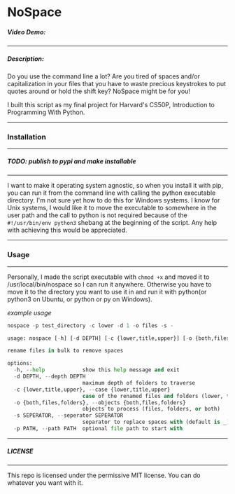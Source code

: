# NoSpace
##### Video Demo: <URL HERE>
---
##### Description:
Do you use the command line a lot? Are you tired of spaces and/or capitalization 
in your files that you have to waste precious keystrokes to put quotes around or
hold the shift key?
NoSpace might be for you!

I built this script as my final project for Harvard's CS50P, Introduction to 
Programming With Python.

---
### Installation
---
##### TODO: publish to pypi and make installable
---
I want to make it operating system agnostic, so when you install it with pip,
you can run it from the command line with calling the python executable directory.
I'm not sure yet how to do this for Windows systems. I know for Unix systems,
I would like it to move the executable to somewhere in the user path and the call to python is not required 
because of the `#!/usr/bin/env python3` shebang at the beginning of the script.
Any help with achieving this would be appreciated.

---
### Usage
---
Personally, I made the script executable with `chmod +x` and 
moved it to /usr/local/bin/nospace
so I can run it anywhere. Otherwise you have to move it to the directory you want to 
use it in and run it with python(or python3 on Ubuntu, or python or py on Windows).

_example usage_
```py
nospace -p test_directory -c lower -d 1 -o files -s -
```

```py
usage: nospace [-h] [-d DEPTH] [-c {lower,title,upper}] [-o {both,files,folders}] [-s SEPERATOR] [-p PATH]

rename files in bulk to remove spaces

options:
  -h, --help            show this help message and exit
  -d DEPTH, --depth DEPTH
                        maximum depth of folders to traverse
  -c {lower,title,upper}, --case {lower,title,upper}
                        case of the renamed files and folders (lower, title, or upper)
  -o {both,files,folders}, --objects {both,files,folders}
                        objects to process (files, folders, or both)
  -s SEPERATOR, --seperator SEPERATOR
                        separator to replace spaces with (default is _)
  -p PATH, --path PATH  optional file path to start with
```
---
##### LICENSE

---
This repo is licensed under the permissive MIT license.  You can do whatever you want with it.
